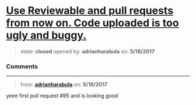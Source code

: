 # [Use Reviewable and pull requests from now on. Code uploaded is too ugly and buggy.](https://github.com/adrianharabula/condr/issues/91)

> state: **closed** opened by: **adrianharabula** on: **5/18/2017**



### Comments

---
> from: [**adrianharabula**](https://github.com/adrianharabula/condr/issues/91#issuecomment-302643771) on: **5/19/2017**

yeee first pull request #95 and is looking good
